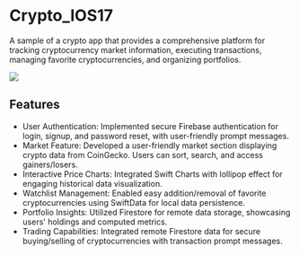 # Crypto_IOS17
A sample of a crypto app that provides a comprehensive platform for tracking cryptocurrency market information, executing transactions, managing favorite cryptocurrencies, and organizing portfolios.

![](https://github.com/CJRookie/Crypto_IOS17/blob/main/Demo/Crypto%20Demo%20IOS17%20-%202023-08-13.gif)

## Features
- User Authentication: Implemented secure Firebase authentication for login, signup, and password reset, with user-friendly prompt messages.
- Market Feature: Developed a user-friendly market section displaying crypto data from CoinGecko. Users can sort, search, and access gainers/losers.
- Interactive Price Charts: Integrated Swift Charts with lollipop effect for engaging historical data visualization.
- Watchlist Management: Enabled easy addition/removal of favorite cryptocurrencies using SwiftData for local data persistence.
- Portfolio Insights: Utilized Firestore for remote data storage, showcasing users' holdings and computed metrics.
- Trading Capabilities: Integrated remote Firestore data for secure buying/selling of cryptocurrencies with transaction prompt messages.

